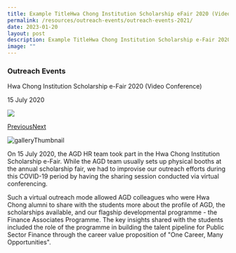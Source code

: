 ```yaml
---
title: Example TitleHwa Chong Institution Scholarship eFair 2020 (Video Conference)
permalink: /resources/outreach-events/outreach-events-2021/
date: 2023-01-20
layout: post
description: Example TitleHwa Chong Institution Scholarship e-Fair 2020 (Video Conference)
image: ""
---
```

### Outreach Events

Hwa Chong Institution Scholarship e-Fair 2020 (Video Conference)

15 July 2020

![](https://www.agd.gov.sg/images/default-source/default-album/hci-outreach-20205bf5c980601a4583b3f8e075c3b52b75.jpg?sfvrsn=2c72b9e_0)

[Previous](https://www.agd.gov.sg/news-and-events/selection/outreach-events--2020--hwa-chong-institution-scholarship-e-fair-2020-(video-conference)#detailGalleryCarousel)[Next](https://www.agd.gov.sg/news-and-events/selection/outreach-events--2020--hwa-chong-institution-scholarship-e-fair-2020-(video-conference)#detailGalleryCarousel)

![galleryThumbnail](https://www.agd.gov.sg/images/default-source/default-album/hci-outreach-20205bf5c980601a4583b3f8e075c3b52b75.jpg?sfvrsn=2c72b9e_0)

On 15 July 2020, the AGD HR team took part in the Hwa Chong Institution Scholarship e-Fair. While the AGD team usually sets up physical booths at the annual scholarship fair, we had to improvise our outreach efforts during this COVID-19 period by having the sharing session conducted via virtual conferencing.   
  
Such a virtual outreach mode allowed AGD colleagues who were Hwa Chong alumni to share with the students more about the profile of AGD, the scholarships available, and our flagship developmental programme - the Finance Associates Programme. The key insights shared with the students included the role of the programme in building the talent pipeline for Public Sector Finance through the career value proposition of "One Career, Many Opportunities".